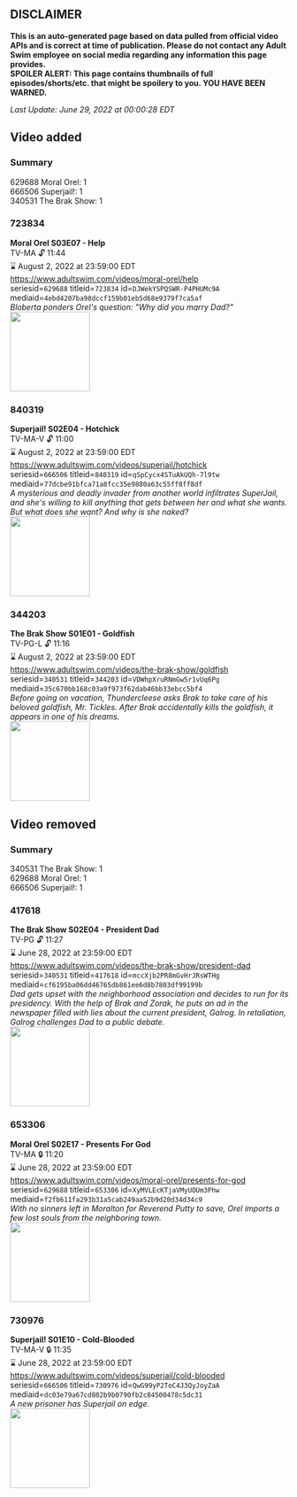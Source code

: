 ## DISCLAIMER
**This is an auto-generated page based on data pulled from official video APIs and is correct at time of publication. Please do not contact any Adult Swim employee on social media regarding any information this page provides.**  
**SPOILER ALERT: This page contains thumbnails of full episodes/shorts/etc. that might be spoilery to you. YOU HAVE BEEN WARNED.**  

_Last Update: June 29, 2022 at 00:00:28 EDT_
## Video added
### Summary
629688 Moral Orel: 1  
666506 Superjail!: 1  
340531 The Brak Show: 1  
### 723834
**Moral Orel S03E07 - Help**  
TV-MA 🔓 11:44  
⌛ August 2, 2022 at 23:59:00 EDT  
https://www.adultswim.com/videos/moral-orel/help  
seriesid=`629688` titleid=`723834` id=`DJWekYSPQSWR-P4PHUMc9A` mediaid=`4ebd4207ba98dccf159b01eb5d68e9379f7ca5af`  
_Bloberta ponders Orel's question: "Why did you marry Dad?"_  
<a href="https://media.cdn.adultswim.com/uploads/20200311/thumbnails/2_20311167346-moralorel_039.jpg"><img src="https://media.cdn.adultswim.com/uploads/20200311/thumbnails/2_20311167346-moralorel_039.jpg" height="144px" /></a>
### 840319
**Superjail! S02E04 - Hotchick**  
TV-MA-V 🔓 11:00  
⌛ August 2, 2022 at 23:59:00 EDT  
https://www.adultswim.com/videos/superjail/hotchick  
seriesid=`666506` titleid=`840319` id=`qSpCycx4STuAkUQh-7l9tw` mediaid=`77dcbe91bfca71a8fcc35e9880a63c55ff8ff8df`  
_A mysterious and deadly invader from another world infiltrates SuperJail, and she's willing to kill anything that gets between her and what she wants. But what does she want? And why is she naked?_  
<a href="https://media.cdn.adultswim.com/uploads/20200421/thumbnails/2_20421105672-superjail_204_bim.jpg"><img src="https://media.cdn.adultswim.com/uploads/20200421/thumbnails/2_20421105672-superjail_204_bim.jpg" height="144px" /></a>
### 344203
**The Brak Show S01E01 - Goldfish**  
TV-PG-L 🔓 11:16  
⌛ August 2, 2022 at 23:59:00 EDT  
https://www.adultswim.com/videos/the-brak-show/goldfish  
seriesid=`340531` titleid=`344203` id=`VDWhpXruRNmGw5r1vUq6Pg` mediaid=`35c670bb168c03a9f973f62dab46bb33ebcc5bf4`  
_Before going on vacation, Thundercleese asks Brak to take care of his beloved goldfish, Mr. Tickles. After Brak accidentally kills the goldfish, it appears in one of his dreams._  
<a href="https://media.cdn.adultswim.com/uploads/20200302/thumbnails/2_2032142793-brak_2101.jpg"><img src="https://media.cdn.adultswim.com/uploads/20200302/thumbnails/2_2032142793-brak_2101.jpg" height="144px" /></a>
## Video removed
### Summary
340531 The Brak Show: 1  
629688 Moral Orel: 1  
666506 Superjail!: 1  
### 417618
**The Brak Show S02E04 - President Dad**  
TV-PG 🔓 11:27  
⌛ June 28, 2022 at 23:59:00 EDT  
https://www.adultswim.com/videos/the-brak-show/president-dad  
seriesid=`340531` titleid=`417618` id=`mccXjb2PR8mGvHrJRsWTHg` mediaid=`cf6195ba06dd46765db861ee6d8b7803df99199b`  
_Dad gets upset with the neighborhood association and decides to run for its presidency. With the help of Brak and Zorak, he puts an ad in the newspaper filled with lies about the current president, Galrog. In retaliation, Galrog challenges Dad to a public debate._  
<a href="https://media.cdn.adultswim.com/uploads/20200302/thumbnails/2_20321428163-brak_2204.jpg"><img src="https://media.cdn.adultswim.com/uploads/20200302/thumbnails/2_20321428163-brak_2204.jpg" height="144px" /></a>
### 653306
**Moral Orel S02E17 - Presents For God**  
TV-MA 🔒 11:20  
⌛ June 28, 2022 at 23:59:00 EDT  
https://www.adultswim.com/videos/moral-orel/presents-for-god  
seriesid=`629688` titleid=`653306` id=`XyMVLEcKTjaVMyUOUm3Phw` mediaid=`f2fb611fa293b31a5cab249aa52b9d20d34d34c9`  
_With no sinners left in Moralton for Reverend Putty to save, Orel imports a few lost souls from the neighboring town._  
<a href="https://media.cdn.adultswim.com/uploads/20200311/thumbnails/2_2031116310-moralorel_026.jpg"><img src="https://media.cdn.adultswim.com/uploads/20200311/thumbnails/2_2031116310-moralorel_026.jpg" height="144px" /></a>
### 730976
**Superjail! S01E10 - Cold-Blooded**  
TV-MA-V 🔒 11:35  
⌛ June 28, 2022 at 23:59:00 EDT  
https://www.adultswim.com/videos/superjail/cold-blooded  
seriesid=`666506` titleid=`730976` id=`QwG99yP2ToC4J3QyJoyZaA` mediaid=`dc03e79a67cd802b9b0790fb2c84500478c5dc31`  
_A new prisoner has Superjail on edge._  
<a href="https://media.cdn.adultswim.com/uploads/20200421/thumbnails/2_204211054497-superjail_110_bim.jpg"><img src="https://media.cdn.adultswim.com/uploads/20200421/thumbnails/2_204211054497-superjail_110_bim.jpg" height="144px" /></a>
